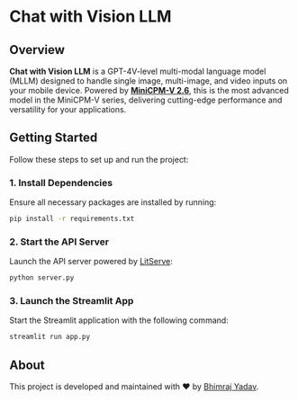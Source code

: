# Chat with Vision LLM


## Overview

**Chat with Vision LLM** is a GPT-4V-level multi-modal language model (MLLM) designed to handle single image, multi-image, and video inputs on your mobile device. Powered by [**MiniCPM-V 2.6**](https://huggingface.co/openbmb/MiniCPM-V-2_6), this is the most advanced model in the MiniCPM-V series, delivering cutting-edge performance and versatility for your applications.

## Getting Started

Follow these steps to set up and run the project:

### 1. Install Dependencies

Ensure all necessary packages are installed by running:

```bash
pip install -r requirements.txt
```

### 2. Start the API Server

Launch the API server powered by [LitServe](https://github.com/Lightning-AI/LitServe):

```bash
python server.py
```

### 3. Launch the Streamlit App

Start the Streamlit application with the following command:

```bash
streamlit run app.py
```

## About

This project is developed and maintained with ❤️ by [Bhimraj Yadav](https://github.com/bhimrazy).
